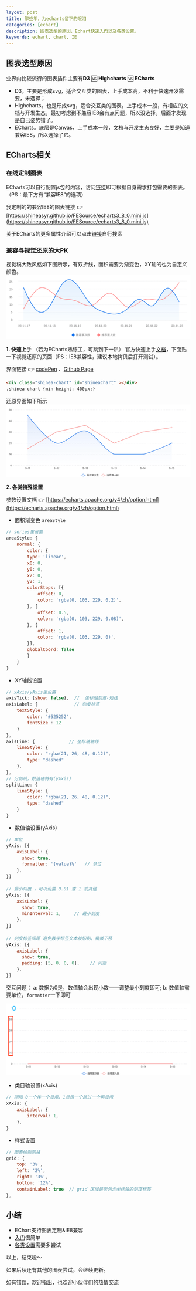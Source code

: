 ```yaml
---
layout: post
title: 那些年，为echarts留下的眼泪
categories: [echart]
description: 图表选型的原因，Echart快速入门以及各类设置。
keywords: echart, chart, IE
---
```



## 图表选型原因
业界内比较流行的图表插件主要有**D3** 🆚 **Highcharts** 🆚 **ECharts**
- D3。主要是形成svg，适合交互类的图表，上手成本高，不利于快速开发需要，未选择；
- Highcharts。也是形成svg，适合交互类的图表，上手成本一般，有相应的文档与开发生态，最初考虑到不兼容IE8会有点问题，所以没选择，后面才发现是自己姿势错了。
- ECharts。底层是Canvas，上手成本一般，文档与开发生态良好，主要是知道兼容IE8，所以选择了它。

## ECharts相关
### 在线定制图表
ECharts可以自行配置js包的内容，访问[链接](https://echarts.apache.org/zh/builder.html)即可根据自身需求打包需要的图表。（PS：最下方有“兼容IE8”的选项）

我定制的的兼容IE8的图表链接 👉 [https://shineasyr.github.io/FESource/echarts3_8_0.mini.js](https://shineasyr.github.io/FESource/echarts3_8_0.mini.js)

关于ECharts的更多属性介绍可以点击[链接](https://echarts.apache.org/zh/option.html)自行搜索

### 兼容与视觉还原的大PK

视觉稿大致风格如下图所示，有双折线，面积需要为渐变色，XY轴的也为自定义颜色。
![图表视觉稿](../assets/images/echart-ui.png)

**1. 快速上手**
（若为ECharts熟练工，可跳到下一趴）
官方快速上手[文档](https://echarts.apache.org/zh/tutorial.html#5%20%E5%88%86%E9%92%9F%E4%B8%8A%E6%89%8B%20ECharts)，下面贴一下视觉还原的页面（PS：IE8兼容性，建议本地拷贝后打开测试）。

界面链接 👉 [codePen](https://codepen.io/shineasyr/full/xxqgeZx) 、<a href="https://shineasyr.github.io/Produce101/echart-fe.html" target="_blank">Github Page</a>
```html
<div class="shinea-chart" id="shineaChart" ></div>
.shinea-chart {min-height: 400px;}

```
还原界面如下所示
![图表还原界面](../assets/images/echart-fe.png)

**2. 各类特殊设置**

参数设置文档 👉 [https://echarts.apache.org/v4/zh/option.html](https://echarts.apache.org/v4/zh/option.html)
- 面积渐变色 `areaStyle` 
```javascript
// series里设置
areaStyle: {
    normal: {
        color: {
        type: 'linear',
        x0: 0,
        y0: 0,
        x2: 0,
        y2: 1,
        colorStops: [{
            offset: 0,
            color: 'rgba(0, 103, 229, 0.2)',
        }, {
            offset: 0.5,
            color: 'rgba(0, 103, 229, 0.08)',
        }, {
            offset: 1,
            color: 'rgba(0, 103, 229, 0)',
        }],
        globalCoord: false
        }
    }
}
```
- XY轴线设置
```javascript
// xAxis/yAxis里设置
axisTick: {show: false},  //  坐标轴刻度-短线
axisLabel: {              // 刻度标签
    textStyle: {
        color: '#525252',
        fontSize : 12
    }
},
axisLine: {             // 坐标轴轴线
    lineStyle: {
        color: "rgba(21, 26, 48, 0.12)",
        type: "dashed"
    },
},
// 分割线，数值轴特有(yAxis)
splitLine: {
    lineStyle: {
        color: "rgba(21, 26, 48, 0.12)",
        type: "dashed"
    }
}
```
- 数值轴设置(yAxis)
```javascript
// 单位
yAxis: [{
    axisLabel: {  
      show: true,
      formatter: '{value}%'   // 单位
    },
}]

// 最小刻度 ，可以设置 0.01 或 1 或其他
yAxis: [{
    axisLabel: {  
      show: true,  
      minInterval: 1,     // 最小刻度
    },
}]

// 刻度标签间距 避免数字标签文本被切割，稍微下移
yAxis: [{
    axisLabel: {  
      show: true,
      padding: [5, 0, 0, 0],    // 间距
    },
}]
```
交互问题：
a: 数据为0是，数值轴会出现小数——调整最小刻度即可;
b: 数值轴需要单位，`formatter`一下即可

![图表还原界面](../assets/images/echart-question.png)
- 类目轴设置(xAxis)
```javascript
// 间隔 0一个挨一个显示，1显示一个跳过一个再显示
xAxis: {
    axisLabel: {
        interval: 1,
    },
}
```
- 样式设置
```javascript
// 图表绘制网格
grid: {
    top: '3%',
    left: '2%',
    right: '3%',
    bottom: '12%',
    containLabel: true  // grid 区域是否包含坐标轴的刻度标签
},
```

## 小结
- EChart支持图表定制&IE8兼容
- [入门](https://echarts.apache.org/zh/tutorial.html)很简单
- [各类设置](https://echarts.apache.org/v4/zh/option.html)需要多尝试

以上，结束啦～

如果后续还有其他的图表尝试，会继续更新。

如有错误，欢迎指出，也欢迎小伙伴们的热情交流
